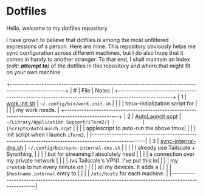 # Dotfiles

Hello, welcome to my dotfiles repository.

I have grown to believe that dotfiles is among the most unfiltered
expressions of a person. Here are mine. This repository obviously
helps me sync configuration across different machines, but I do
also hope that it comes in handy to another stranger. To that end,
I shall maintain an Index *(edit: **attempt to**)* of the dotfiles
in this repository and where that might fit on your own machine.

+----------------------------------------------------------------------------------------------------+
|    #     |             File                                |              Notes                    |
+----------------------------------------------------------------------------------------------------+
|    1     |  [work.init.sh](./work.init.sh)                 | `~/.config/bin/work.init.sh`          |
|          |                                                 | tmux-initialization script for        |
|          |                                                 | my work needs.                        |
+----------------------------------------------------------------------------------------------------+
|    2     |  [AutoLaunch.scpt](./AutoLaunch.scpt)           | `~/Library/Application Support/iTerm2/|
|          |                                                 |Scripts/AutoLaunch.scpt`               |
|          |                                                 | applescript to auto-run the above tmux|
|          |                                                 | init script when I launch `iTerm2`.   |
|----------------------------------------------------------------------------------------------------|
|    3     |  [sync-internal-dns.sh](./sync-internal-dns.sh) | `~/.config/bin/sync-internal-dns.sh`  |
|          |                                                 | I already use Tailscale + Syncthing,  |
|          |                                                 | but for streaming I absolutely need   |
|          |                                                 | a connection over my private network  |
|          |                                                 | (vs Tailscale's VPN). I've put this in|
|          |                                                 | my `crontab` to run every minute on   |
|          |                                                 | all my devices. It adds a             |
|          |                                                 | `$hostname.internal` entry to         |
|          |                                                 | `/etc/hosts` for each machine.        |
|----------------------------------------------------------------------------------------------------|
